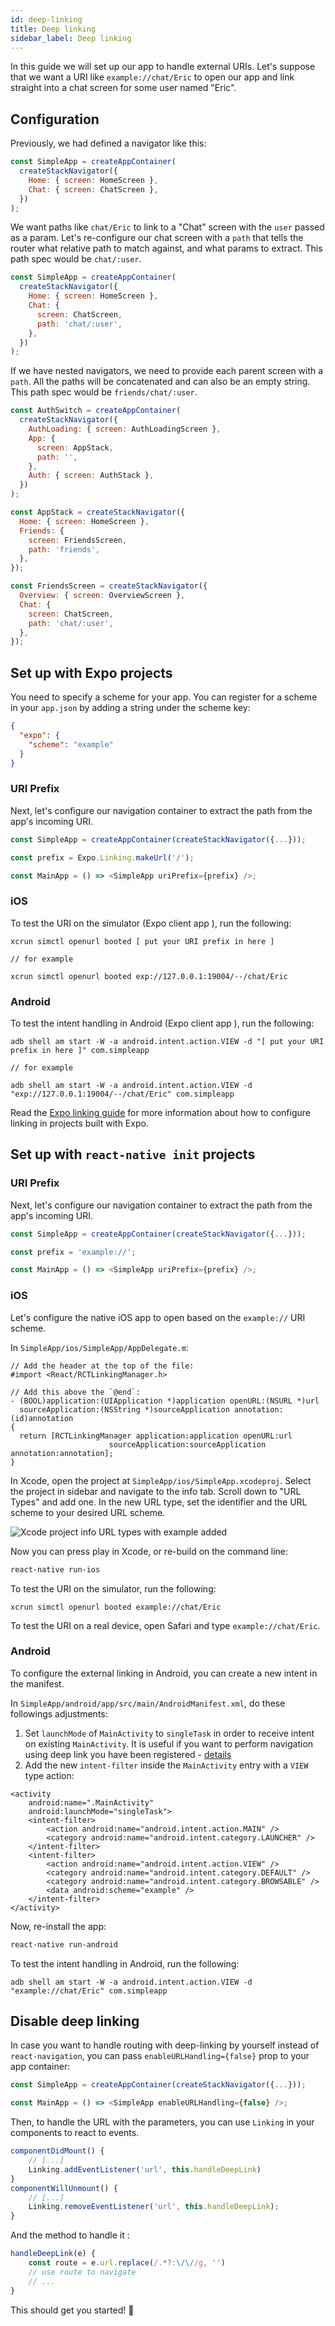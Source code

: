 ```yaml
---
id: deep-linking
title: Deep linking
sidebar_label: Deep linking
---
```


In this guide we will set up our app to handle external URIs. Let's suppose that we want a URI like `example://chat/Eric` to open our app and link straight into a chat screen for some user named "Eric".

## Configuration

Previously, we had defined a navigator like this:

```js
const SimpleApp = createAppContainer(
  createStackNavigator({
    Home: { screen: HomeScreen },
    Chat: { screen: ChatScreen },
  })
);
```

We want paths like `chat/Eric` to link to a "Chat" screen with the `user` passed as a param. Let's re-configure our chat screen with a `path` that tells the router what relative path to match against, and what params to extract. This path spec would be `chat/:user`.

```js
const SimpleApp = createAppContainer(
  createStackNavigator({
    Home: { screen: HomeScreen },
    Chat: {
      screen: ChatScreen,
      path: 'chat/:user',
    },
  })
);
```

If we have nested navigators, we need to provide each parent screen with a `path`. All the paths will be concatenated and can also be an empty string. This path spec would be `friends/chat/:user`.

```js
const AuthSwitch = createAppContainer(
  createStackNavigator({
    AuthLoading: { screen: AuthLoadingScreen },
    App: {
      screen: AppStack,
      path: '',
    },
    Auth: { screen: AuthStack },
  })
);

const AppStack = createStackNavigator({
  Home: { screen: HomeScreen },
  Friends: {
    screen: FriendsScreen,
    path: 'friends',
  },
});

const FriendsScreen = createStackNavigator({
  Overview: { screen: OverviewScreen },
  Chat: {
    screen: ChatScreen,
    path: 'chat/:user',
  },
});
```

## Set up with Expo projects

You need to specify a scheme for your app. You can register for a scheme in your `app.json` by adding a string under the scheme key:

```json
{
  "expo": {
    "scheme": "example"
  }
}
```

### URI Prefix

Next, let's configure our navigation container to extract the path from the app's incoming URI.

```js
const SimpleApp = createAppContainer(createStackNavigator({...}));

const prefix = Expo.Linking.makeUrl('/');

const MainApp = () => <SimpleApp uriPrefix={prefix} />;
```

### iOS

To test the URI on the simulator (Expo client app ), run the following:

```
xcrun simctl openurl booted [ put your URI prefix in here ]

// for example

xcrun simctl openurl booted exp://127.0.0.1:19004/--/chat/Eric

```

### Android

To test the intent handling in Android (Expo client app ), run the following:

```
adb shell am start -W -a android.intent.action.VIEW -d "[ put your URI prefix in here ]" com.simpleapp

// for example

adb shell am start -W -a android.intent.action.VIEW -d "exp://127.0.0.1:19004/--/chat/Eric" com.simpleapp

```

Read the [Expo linking guide](https://docs.expo.io/versions/latest/guides/linking.html) for more information about how to configure linking in projects built with Expo.

## Set up with `react-native init` projects

### URI Prefix

Next, let's configure our navigation container to extract the path from the app's incoming URI.

```js
const SimpleApp = createAppContainer(createStackNavigator({...}));

const prefix = 'example://';

const MainApp = () => <SimpleApp uriPrefix={prefix} />;
```

### iOS

Let's configure the native iOS app to open based on the `example://` URI scheme.

In `SimpleApp/ios/SimpleApp/AppDelegate.m`:

```
// Add the header at the top of the file:
#import <React/RCTLinkingManager.h>

// Add this above the `@end`:
- (BOOL)application:(UIApplication *)application openURL:(NSURL *)url
  sourceApplication:(NSString *)sourceApplication annotation:(id)annotation
{
  return [RCTLinkingManager application:application openURL:url
                      sourceApplication:sourceApplication annotation:annotation];
}
```

In Xcode, open the project at `SimpleApp/ios/SimpleApp.xcodeproj`. Select the project in sidebar and navigate to the info tab. Scroll down to "URL Types" and add one. In the new URL type, set the identifier and the URL scheme to your desired URL scheme.

![Xcode project info URL types with example added](/assets/deep-linking/xcode-linking.png)

Now you can press play in Xcode, or re-build on the command line:

```bash
react-native run-ios
```

To test the URI on the simulator, run the following:

```
xcrun simctl openurl booted example://chat/Eric
```

To test the URI on a real device, open Safari and type `example://chat/Eric`.

### Android

To configure the external linking in Android, you can create a new intent in the manifest.

In `SimpleApp/android/app/src/main/AndroidManifest.xml`, do these followings adjustments:

1. Set `launchMode` of `MainActivity` to `singleTask` in order to receive intent on existing `MainActivity`. It is useful if you want to perform navigation using deep link you have been registered - [details](http://developer.android.com/training/app-indexing/deep-linking.html#adding-filters)
2. Add the new `intent-filter` inside the `MainActivity` entry with a `VIEW` type action:

```
<activity
    android:name=".MainActivity"
    android:launchMode="singleTask">
    <intent-filter>
        <action android:name="android.intent.action.MAIN" />
        <category android:name="android.intent.category.LAUNCHER" />
    </intent-filter>
    <intent-filter>
        <action android:name="android.intent.action.VIEW" />
        <category android:name="android.intent.category.DEFAULT" />
        <category android:name="android.intent.category.BROWSABLE" />
        <data android:scheme="example" />
    </intent-filter>
</activity>
```

Now, re-install the app:

```bash
react-native run-android
```

To test the intent handling in Android, run the following:

```
adb shell am start -W -a android.intent.action.VIEW -d "example://chat/Eric" com.simpleapp
```

## Disable deep linking

In case you want to handle routing with deep-linking by yourself instead of `react-navigation`, you can pass `enableURLHandling={false}` prop to your app container:

```js
const SimpleApp = createAppContainer(createStackNavigator({...}));

const MainApp = () => <SimpleApp enableURLHandling={false} />;
```

Then, to handle the URL with the parameters, you can use `Linking` in your components to react to events.

```js
componentDidMount() {
    // [...]
    Linking.addEventListener('url', this.handleDeepLink)
}
componentWillUnmount() {
    // [...]
    Linking.removeEventListener('url', this.handleDeepLink);
}
```

And the method to handle it :

```js
handleDeepLink(e) {
    const route = e.url.replace(/.*?:\/\//g, '')
    // use route to navigate
    // ...
}
```

This should get you started! 🥳
